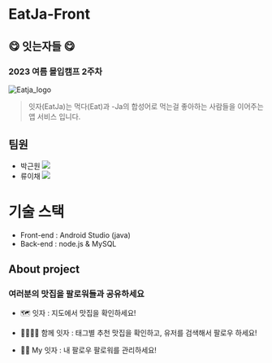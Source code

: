 # EatJa-Front
## 😋 잇는자들 😋
### 2023 여름 몰입캠프 2주차
![Eatja_logo](https://github.com/EatJa/EatJa-Front/assets/43375122/c33491ac-140e-44ff-a086-e251a321efee)
> 잇자(EatJa)는 먹다(Eat)과 -Ja의 합성어로 먹는걸 좋아하는 사람들을 이어주는 앱 서비스 입니다.

## 팀원
- 박근원 <a href="https://github.com/RootPark" target="_blank"><img src="https://img.shields.io/badge/GitHub-181717?style=flat&logo=github&logoColor=white"/></a>
- 류이채 <a href="https://github.com/ihchaeryu" target="_blank"><img src="https://img.shields.io/badge/GitHub-181717?style=flat&logo=github&logoColor=white"/></a>

# 기술 스택
- Front-end : Android Studio (java)
- Back-end : node.js & MySQL

## About project
### 여러분의 맛집을 팔로워들과 공유하세요
- 🗺️ 잇자 : 지도에서 맛집을 확인하세요!
  
- 👨‍👩‍👧‍👦 함께 잇자 : 태그별 추천 맛집을 확인하고, 유저를 검색해서 팔로우 하세요!
  
- 👨🏻 My 잇자 : 내 팔로우 팔로워를 관리하세요!



